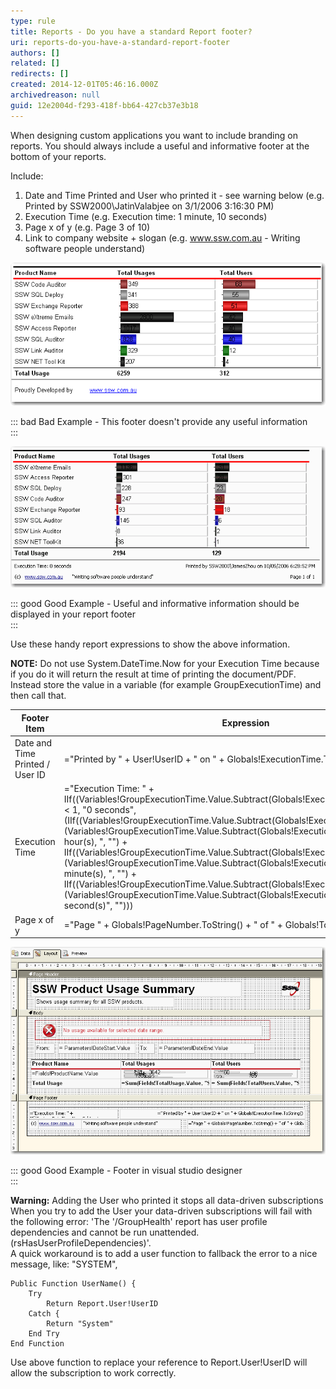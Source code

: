 ```yaml
---
type: rule
title: Reports - Do you have a standard Report footer?
uri: reports-do-you-have-a-standard-report-footer
authors: []
related: []
redirects: []
created: 2014-12-01T05:46:16.000Z
archivedreason: null
guid: 12e2004d-f293-418f-bb64-427cb37e3b18
---
```

When designing custom applications you want to include branding on reports.                      You should always include a useful and informative footer at the bottom of your reports.

<!--endintro-->

Include:

1. Date and Time Printed and User who printed it - see warning below (e.g. Printed by SSW2000\JatinValabjee on 3/1/2006 3:16:30 PM)
2. Execution Time (e.g. Execution time: 1 minute, 10 seconds)
3. Page x of y (e.g. Page 3 of 10)
4. Link to company website + slogan  (e.g. www.ssw.com.au - Writing software people understand)

![](/rules/reports-do-you-have-a-standard-report-footer/RSRulesBadFooter.gif)

::: bad
Bad Example - This footer doesn't provide any useful information\
:::

![](/rules/reports-do-you-have-a-standard-report-footer/RSRulesGoodFooter.gif)

::: good
Good Example - Useful and informative information should be displayed in your report footer\
:::

Use these handy report expressions to show the above information.

**NOTE:** Do not use System.DateTime.Now for your Execution Time because if you do it will return the result at time of printing the document/PDF.  Instead store the value in a variable (for example GroupExecutionTime) and then call that.

| Footer Item | Expression | Sample Output |
| ----------- | ---------- | ------------- |
| Date and Time Printed / User ID | \="Printed by " + User!UserID + " on " + Globals!ExecutionTime.ToString()                                                                                                                                                                                                                                                                                                                                                                                                                                                                                                                                                                                                                                  | Printed by SSW2000\JatinValabjee on 3/1/2006 3:16:30 PM |
| Execution Time | \="Execution Time: " + IIf((Variables!GroupExecutionTime.Value.Subtract(Globals!ExecutionTime).TotalSeconds &lt; 1, "0 seconds", (IIf((Variables!GroupExecutionTime.Value.Subtract(Globals!ExecutionTime).Hours &gt; 0, (Variables!GroupExecutionTime.Value.Subtract(Globals!ExecutionTime).Hours & " hour(s), ", "") + IIf((Variables!GroupExecutionTime.Value.Subtract(Globals!ExecutionTime).Minutes &gt; 0. (Variables!GroupExecutionTime.Value.Subtract(Globals!ExecutionTime).Minutes & " minute(s), ", "") + IIf((Variables!GroupExecutionTime.Value.Subtract(Globals!ExecutionTime).Seconds &gt; 0, (Variables!GroupExecutionTime.Value.Subtract(Globals!ExecutionTime).Seconds & " second(s)", ""))) | Execution time: 1 minute, 10 seconds |     
| Page x of y | \="Page " + Globals!PageNumber.ToString() + " of " + Globals!TotalPages.ToString() | Page 3 of 10 |

![](/rules/reports-do-you-have-a-standard-report-footer/footerInDesigner.gif)

::: good
Good Example - Footer in visual studio designer\
:::

**Warning:** Adding the User who printed it stops all data-driven subscriptions\
When you try to add the User your data-driven subscriptions will fail with the following error:
'The '/GroupHealth' report has user profile dependencies and cannot be run unattended. (rsHasUserProfileDependencies)'.\
A quick workaround is to add a user function to fallback the error to a nice message, like: "SYSTEM",

```vbnet
Public Function UserName() {
    Try
        Return Report.User!UserID
    Catch {
        Return "System"
    End Try
End Function 
```

Use above function to replace your reference to Report.User!UserID will allow the subscription to work correctly.
